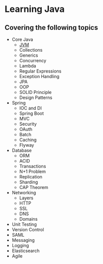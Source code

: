 # Learning Java
## Covering the following topics

- Core Java 
    - [JVM](/core-java/jvm.md)
    - Collections
    - Generics
    - Concurrency
    - Lambda
    - Regular Expressions
    - Exception Handling
    - JPA
    - OOP
    - SOLID Principle
    - Design Patterns
- Spring    
    - IOC and DI
    - Spring Boot
    - MVC
    - Security
    - OAuth
    - Batch
    - Caching
    - Flyway
- Database    
    - ORM
    - ACID
    - Transactions
    - N+1 Problem
    - Replication
    - Sharding
    - CAP Theorem
- Networking  
    - Layers
    - HTTP
    - SSL
    - DNS
    - Domains
- Unit Testing    
- Version Control 
- SAML    
- Messaging   
- Logging 
- Elasticsearch   
- Agile   

